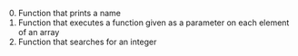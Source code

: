 0. Function that prints a name
1. Function that executes a function given as a parameter on each element of an array
2. Function that searches for an integer

